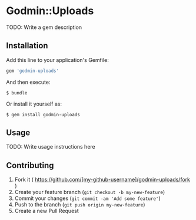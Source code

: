 # Godmin::Uploads

TODO: Write a gem description

## Installation

Add this line to your application's Gemfile:

```ruby
gem 'godmin-uploads'
```

And then execute:

    $ bundle

Or install it yourself as:

    $ gem install godmin-uploads

## Usage

TODO: Write usage instructions here

## Contributing

1. Fork it ( https://github.com/[my-github-username]/godmin-uploads/fork )
2. Create your feature branch (`git checkout -b my-new-feature`)
3. Commit your changes (`git commit -am 'Add some feature'`)
4. Push to the branch (`git push origin my-new-feature`)
5. Create a new Pull Request
